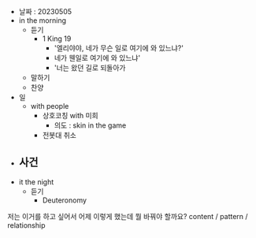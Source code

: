 - 날짜 : 20230505
- in the morning
	- 듣기
		- 1 King 19
			-  '엘리야야, 네가 무슨 일로 여기에 와 있느냐?'
			- 네가 웬일로 여기에 와 있느냐' 
			-  '너는 왔던 길로 되돌아가
	- 말하기
	- 찬양
- 일
	- with people
		- 상호코칭 with 미희
			- 의도 : skin in the game
		- 전봇대 취소
- 사건
	- 
- it the night
	- 듣기
		- Deuteronomy 



저는 이거를 하고 싶어서 어제 이렇게 했는데 뭘 바꿔야 할까요?
content / pattern / relationship